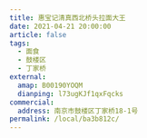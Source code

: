 ```yaml
---
title: 惠宝记清真西北桥头拉面大王
date: 2021-04-21 20:00:00
article: false
tags:
  - 面食
  - 鼓楼区
  - 丁家桥
external:
  amap: B00190YOQM
  dianping: l73ugKJf1qxFqcks
commercial:
  address: 南京市鼓楼区丁家桥18-1号
permalink: /local/ba3b812c/
---
```


<Infobox/>